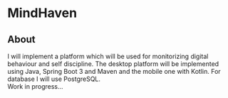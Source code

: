 # MindHaven

## About
I will implement a platform which will be used for monitorizing digital behaviour and self discipline. The desktop platform will be implemented using Java, Spring Boot 3 and Maven and the mobile one with Kotlin. For database I will use PostgreSQL.  
Work in progress...
